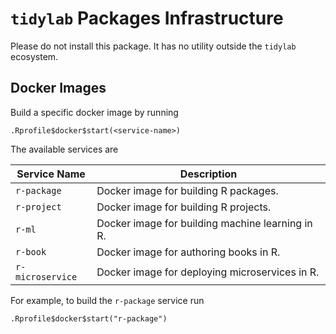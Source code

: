 
<!-- README.md is generated from README.Rmd. Please edit that file -->

# `tidylab` Packages Infrastructure

<!-- badges: start -->
<!-- badges: end -->

<div class="alert alert-warning">

Please do not install this package. It has no utility outside the
`tidylab` ecosystem.

</div>

## Docker Images

Build a specific docker image by running

    .Rprofile$docker$start(<service-name>)

The available services are

| Service Name     | Description                                      |
|------------------|--------------------------------------------------|
| `r-package`      | Docker image for building R packages.            |
| `r-project`      | Docker image for building R projects.            |
| `r-ml`           | Docker image for building machine learning in R. |
| `r-book`         | Docker image for authoring books in R.           |
| `r-microservice` | Docker image for deploying microservices in R.   |

For example, to build the `r-package` service run

    .Rprofile$docker$start("r-package")
